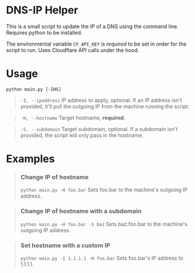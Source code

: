 # DNS-IP Helper

This is a small script to update the IP of a DNS using the command line. Requires python to be installed.

The environmental variable `CF_API_KEY` is _required_ to be set in order for the script to run. Uses Cloudflare API calls under the hood.

# Usage

`python main.py [-IHS]`

>`-I, --ipaddress`
>IP address to apply, optional.
>If an IP address isn't provided, it'll pull the outgoing IP from the machine running the script.

>`-H, --hostname`
>Target hostname, **required**.

>`-S, --subdomain`
>Target subdomain, optional.
>If a subdomain isn't provided, the script will only pass in the hostname.

# Examples

> ### Change IP of hostname
> `python main.py -H foo.bar`
> Sets foo.bar to the machine's outgoing IP address.


> ### Change IP of hostname with a subdomain
> `python main.py -H foo.bar -S baz`
> Sets baz.foo.bar to the machine's outgoing IP address.

> ### Set hostname with a custom IP
> `python main.py -I 1.1.1.1 -H foo.bar`
> Sets foo.bar's IP address to 1.1.1.1.
